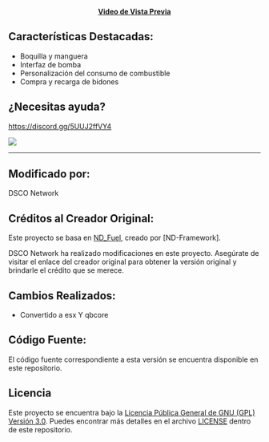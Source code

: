 <p align='center'><b><a href="https://www.youtube.com/watch?v=tQ0cL9qGqbA">Video de Vista Previa</a></b>

## Características Destacadas:
* Boquilla y manguera
* Interfaz de bomba
* Personalización del consumo de combustible
* Compra y recarga de bidones


## ¿Necesitas ayuda?
https://discord.gg/5UUJ2ffVY4

<a href="https://www.youtube.com/watch?v=tQ0cL9qGqbA"><img src="https://cdn.discordapp.com/attachments/1143757665374318752/1157084152949125280/SPOILER_image.png" /></a>

---

## Modificado por:
DSCO Network

## Créditos al Creador Original:
Este proyecto se basa en [ND_Fuel](https://github.com/ND-Framework/ND_Fuel), creado por [ND-Framework].

DSCO Network ha realizado modificaciones en este proyecto. Asegúrate de visitar el enlace del creador original para obtener la versión original y brindarle el crédito que se merece.

## Cambios Realizados:
- Convertido a esx Y qbcore

## Código Fuente:
El código fuente correspondiente a esta versión se encuentra disponible en este repositorio.

## Licencia
Este proyecto se encuentra bajo la [Licencia Pública General de GNU (GPL) Versión 3.0](https://www.gnu.org/licenses/gpl-3.0.html). Puedes encontrar más detalles en el archivo [LICENSE](license) dentro de este repositorio.
